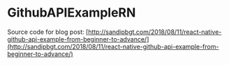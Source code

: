 # GithubAPIExampleRN

Source code for blog post: [http://sandipbgt.com/2018/08/11/react-native-github-api-example-from-beginner-to-advance/](http://sandipbgt.com/2018/08/11/react-native-github-api-example-from-beginner-to-advance/)
